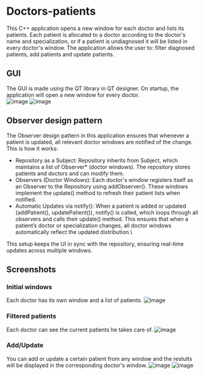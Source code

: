 # Doctors-patients
This C++ application opens a new window for each doctor and lists its patients. Each patient is allocated to a doctor according to the doctor's name and specialization, or if a patient is undiagnosed it will be listed in every doctor's window. The application allows the user to: filter diagnosed patients, add patients and update patients.

## GUI
The GUI is made using the QT library in QT designer. On startup, the application will open a new window for every doctor.\
![image](https://github.com/user-attachments/assets/e94d857a-e5c5-4ea4-8f76-27164306fd6f)
![image](https://github.com/user-attachments/assets/4ca1a2f1-a928-46ee-af9e-b972aaaf930e)


## Observer design pattern
The Observer design pattern in this application ensures that whenever a patient is updated, all relevant doctor windows are notified of the change. This is how it works:
- Repository as a Subject: Repository inherits from Subject, which maintains a list of Observer* (doctor windows). The repository stores patients and doctors and can modify them.
- Observers (Doctor Windows): Each doctor's window registers itself as an Observer to the Repository using addObserver(). These windows implement the update() method to refresh their patient lists when notified.
- Automatic Updates via notify(): When a patient is added or updated (addPatient(), updatePatient()), notify() is called, which loops through all observers and calls their update() method. This ensures that when a patient’s doctor or specialization changes, all doctor windows automatically reflect the updated distribution.\

This setup keeps the UI in sync with the repository, ensuring real-time updates across multiple windows.

## Screenshots
### Initial windows
Each doctor has its own window and a list of patients.
![image](https://github.com/user-attachments/assets/5c30116e-e7fe-4461-9dee-36361f8de7e6)
### Filtered patients
Each doctor can see the current patients he takes care of.
![image](https://github.com/user-attachments/assets/280c4194-44d9-4ecd-88e4-4111a0441941)
### Add/Update
You can add or update a certain patient from any window and the restults will be displayed in the corresponding doctor's window.
![image](https://github.com/user-attachments/assets/c2bc56ff-a960-4641-a67e-cf68adff0305)
![image](https://github.com/user-attachments/assets/be40176e-b1c5-418c-b555-f87c0d2e86db)
